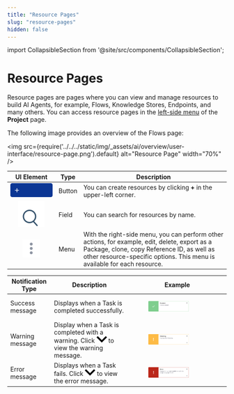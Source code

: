 ```yaml
---
title: "Resource Pages"
slug: "resource-pages"
hidden: false
---
```


import CollapsibleSection from '@site/src/components/CollapsibleSection';

# Resource Pages

Resource pages are pages where you can view and manage resources to build AI Agents, for example, Flows, Knowledge Stores, Endpoints, and many others. You can access resource pages in the [left-side menu](project-page.md) of the **Project** page.

The following image provides an overview of the Flows page:

<img
  src={require('../../../static/img/_assets/ai/overview/user-interface/resource-page.png').default}
  alt="Resource Page"
  width="70%"
/>

<CollapsibleSection title="Controls">

  |                             UI Element                             | Type   | Description                                                                                                                                                                                                              |
  |:------------------------------------------------------------------:|--------|--------------------------------------------------------------------------------------------------------------------------------------------------------------------------------------------------------------------------|
  |                               ![plus-square](../../../static/img/_assets/icons/plus-square.svg)                                | Button | You can create resources by clicking **+** in the upper-left corner.                                                                                                                                                     |
  |            ![search](../../../static/img/_assets/icons/search.svg)            | Field  | You can search for resources by name.                                                                                                                                                                                    |
  | ![vertical-ellipsis](../../../static/img/_assets/icons/vertical-ellipsis.svg) | Menu   | With the right-side menu, you can perform other actions, for example, edit, delete, export as a Package, clone, copy Reference ID, as well as other resource-specific options. This menu is available for each resource. |

</CollapsibleSection>

<CollapsibleSection title="Notifications">

  | Notification Type | Description                                                                                                                                          | Example                                                                                                                            |
  |-------------------|------------------------------------------------------------------------------------------------------------------------------------------------------|------------------------------------------------------------------------------------------------------------------------------------|
  | Success message   | Displays when a Task is completed successfully.                                                                                                      | <figure><img class="image-center" src="../../../static/img/_assets/ai/overview/user-interface/success-message.png" width="70%" /></figure> |
  | Warning message   | Display when a Task is completed with a warning. Click ![arrow-down](../../../static/img/_assets/icons/arrow-down.svg) to view the warning message. | <figure><img class="image-center" src="../../../static/img/_assets/ai/overview/user-interface/warning-message.png" width="70%" /></figure> |
  | Error message     | Displays when a Task fails. Click ![arrow-down](../../../static/img/_assets/icons/arrow-down.svg) to view the error message.                        | <figure><img class="image-center" src="../../../static/img/_assets/ai/overview/user-interface/error-message.png" width="70%" /></figure>   |

</CollapsibleSection>
